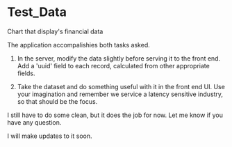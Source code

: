 # Test_Data
Chart that display's financial data


The application accompalishies both tasks asked.
 

1) In the server, modify the data slightly before serving it to the front end. Add a 'uuid' field to each record, calculated from other appropriate fields.

 

2) Take the dataset and do something useful with it in the front end UI. Use your imagination and remember we service a latency sensitive industry, so that should be the focus.

 I still have to do some clean, but it does the job for now. Let me know if you have any question.
 
 I will make updates to it soon. 
